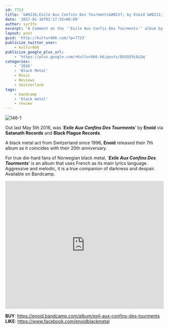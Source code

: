 ```yaml
---
id: 7723
title: '&#8216;Exile Aux Confins Des Tourments&#8217; by Enoid &#8211; A Comment'
date: '2017-01-16T02:17:55+00:00'
author: syr3fx
excerpt: 'A Comment on the ''Exile Aux Confis Des Tourments'' album by Enoid (2016).'
layout: post
guid: 'http://kultur666.com/?p=7723'
publicize_twitter_user:
    - kultur666
publicize_google_plus_url:
    - 'https://plus.google.com/+Kultur666-k6/posts/BSGSE9i6LDq'
categories:
    - '2016'
    - 'Black Metal'
    - Music
    - Reviews
    - Switzerland
tags:
    - bandcamp
    - 'black metal'
    - review
---
```


![146-1](http://localhost:8080/wp-content/uploads/2017/01/146-1.jpg)

Out last May 5th 2016, was ‘***Exile Aux Confins Des Tourments***‘ by **Enoid** via **Satanath Records** and **Black Plague Records**.

A black metal act from Switzerland since 1996, **Enoid** released their 7th album as it coincides with their 20th anniversary.

For true die-hard fans of Norwegian black metal, ‘***Exile Aux Confins Des Tourments***‘ is an album that uses French as its main lyrics language. Aggressive and melodic, it is a true companion of darkness and despair. Available on Bandcamp.

<iframe style="border: 0; width: 100%; height: 406px;" src="https://bandcamp.com/EmbeddedPlayer/album=374313387/size=large/bgcol=333333/linkcol=e99708/tracklist=false/transparent=true/" seamless></iframe>

**BUY**: <https://enoid.bandcamp.com/album/exil-aux-confins-des-tourments>
**LIKE**: <https://www.facebook.com/enoidblackmetal>